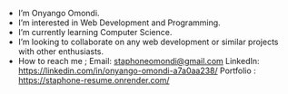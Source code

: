 -  I’m Onyango Omondi.
-  I’m interested in Web Development and Programming.
-  I’m currently learning Computer Science.
-  I’m looking to collaborate on any web development or similar projects with other enthusiasts.
-  How to reach me ;
      Email: staphoneomondi@gmail.com
      LinkedIn: https://linkedin.com/in/onyango-omondi-a7a0aa238/
      Portfolio : https://staphone-resume.onrender.com/
